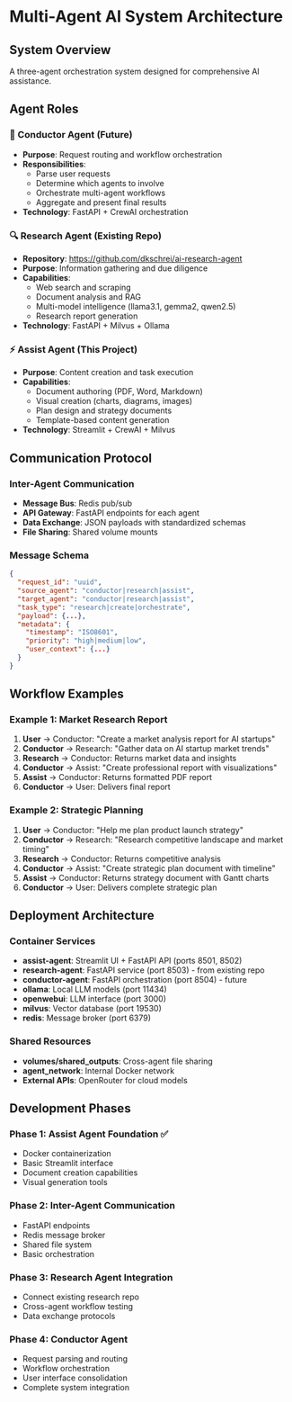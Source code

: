 # Multi-Agent AI System Architecture

## System Overview
A three-agent orchestration system designed for comprehensive AI assistance.

## Agent Roles

### 🎯 Conductor Agent (Future)
- **Purpose**: Request routing and workflow orchestration
- **Responsibilities**:
  - Parse user requests
  - Determine which agents to involve
  - Orchestrate multi-agent workflows
  - Aggregate and present final results
- **Technology**: FastAPI + CrewAI orchestration

### 🔍 Research Agent (Existing Repo)
- **Repository**: https://github.com/dkschrei/ai-research-agent
- **Purpose**: Information gathering and due diligence
- **Capabilities**:
  - Web search and scraping
  - Document analysis and RAG
  - Multi-model intelligence (llama3.1, gemma2, qwen2.5)
  - Research report generation
- **Technology**: FastAPI + Milvus + Ollama

### ⚡ Assist Agent (This Project)
- **Purpose**: Content creation and task execution
- **Capabilities**:
  - Document authoring (PDF, Word, Markdown)
  - Visual creation (charts, diagrams, images)
  - Plan design and strategy documents
  - Template-based content generation
- **Technology**: Streamlit + CrewAI + Milvus

## Communication Protocol

### Inter-Agent Communication
- **Message Bus**: Redis pub/sub
- **API Gateway**: FastAPI endpoints for each agent
- **Data Exchange**: JSON payloads with standardized schemas
- **File Sharing**: Shared volume mounts

### Message Schema
```json
{
  "request_id": "uuid",
  "source_agent": "conductor|research|assist",
  "target_agent": "conductor|research|assist",
  "task_type": "research|create|orchestrate",
  "payload": {...},
  "metadata": {
    "timestamp": "ISO8601",
    "priority": "high|medium|low",
    "user_context": {...}
  }
}
```

## Workflow Examples

### Example 1: Market Research Report
1. **User** → Conductor: "Create a market analysis report for AI startups"
2. **Conductor** → Research: "Gather data on AI startup market trends"
3. **Research** → Conductor: Returns market data and insights
4. **Conductor** → Assist: "Create professional report with visualizations"
5. **Assist** → Conductor: Returns formatted PDF report
6. **Conductor** → User: Delivers final report

### Example 2: Strategic Planning
1. **User** → Conductor: "Help me plan product launch strategy"
2. **Conductor** → Research: "Research competitive landscape and market timing"
3. **Research** → Conductor: Returns competitive analysis
4. **Conductor** → Assist: "Create strategic plan document with timeline"
5. **Assist** → Conductor: Returns strategy document with Gantt charts
6. **Conductor** → User: Delivers complete strategic plan

## Deployment Architecture

### Container Services
- **assist-agent**: Streamlit UI + FastAPI API (ports 8501, 8502)
- **research-agent**: FastAPI service (port 8503) - from existing repo
- **conductor-agent**: FastAPI orchestration (port 8504) - future
- **ollama**: Local LLM models (port 11434)
- **openwebui**: LLM interface (port 3000)
- **milvus**: Vector database (port 19530)
- **redis**: Message broker (port 6379)

### Shared Resources
- **volumes/shared_outputs**: Cross-agent file sharing
- **agent_network**: Internal Docker network
- **External APIs**: OpenRouter for cloud models

## Development Phases

### Phase 1: Assist Agent Foundation ✅
- Docker containerization
- Basic Streamlit interface
- Document creation capabilities
- Visual generation tools

### Phase 2: Inter-Agent Communication
- FastAPI endpoints
- Redis message broker
- Shared file system
- Basic orchestration

### Phase 3: Research Agent Integration  
- Connect existing research repo
- Cross-agent workflow testing
- Data exchange protocols

### Phase 4: Conductor Agent
- Request parsing and routing
- Workflow orchestration
- User interface consolidation
- Complete system integration